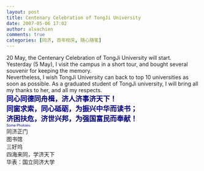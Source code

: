 ```yaml
---
layout: post
title: Centenary Celebration of TongJi University
date: 2007-05-06 17:02
author: alvachien
comments: true
categories: [同济, 百年校庆, 随心随笔]
---
```

<div>20 May, the Centenary Celebration of TongJi University will start.</div>
<div> </div>
<div>Yesterday (5 May), I visit the campus in a short tour, and bought several souvenir for keeping the memory.</div>
<div>Nevertheless, I wish TongJi University can back to top 10 universities as soon as possible. As a graduated student of TongJi university, I will bring all my thanks to her, and all my respects.</div>
<div> </div>
<div><strong><span style="color: #000080; font-size: large;">同心同德同舟楫，济人济事济天下！</span></strong></div>
<div><strong></strong> </div>
<div><strong><span style="color: #000080; font-size: large;">同窗求索，同心砥砺，为振兴中华而读书；</span></strong></div>
<div><strong><span style="color: #000080; font-size: large;">济困扶危，济世兴邦，为强国富民而奉献！</span></strong></div>
<div><strong></strong> </div>
<div><span style="color: #000080; font-size: xx-small;">Some Photoes:</span></div>
<div><img src="http://farm1.static.flickr.com/218/508146174_bc182e04ae.jpg" alt="" /></div>
<div>同济正门</div>
<div><img src="http://farm1.static.flickr.com/216/508174005_e0409ee30c.jpg" alt="" /></div>
<div>图书馆</div>
<div><img src="http://farm1.static.flickr.com/216/508172715_aca7471052.jpg" alt="" /></div>
<div>三好坞</div>
<div><img src="http://farm1.static.flickr.com/205/508173513_89619ddaeb.jpg" alt="" /></div>
<div>四海来同，学济天下</div>
<div><img src="http://farm1.static.flickr.com/229/508078391_44762c0f1b.jpg" alt="" /></div>
<div>华表：国立同济大学</div>
